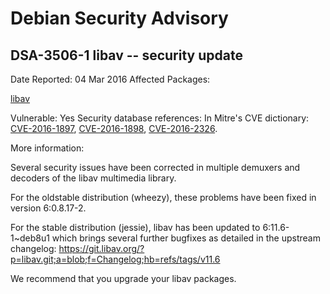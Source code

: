 
Debian Security Advisory
========================


DSA-3506-1 libav -- security update
-----------------------------------



Date Reported:
04 Mar 2016
Affected Packages:

[libav](https://packages.debian.org/src:libav)

Vulnerable:
Yes
Security database references:
In Mitre's CVE dictionary: [CVE-2016-1897](https://security-tracker.debian.org/tracker/CVE-2016-1897), [CVE-2016-1898](https://security-tracker.debian.org/tracker/CVE-2016-1898), [CVE-2016-2326](https://security-tracker.debian.org/tracker/CVE-2016-2326).  

More information:

Several security issues have been corrected in multiple demuxers and
decoders of the libav multimedia library.


For the oldstable distribution (wheezy), these problems have been fixed
in version 6:0.8.17-2.


For the stable distribution (jessie), libav has been updated to
6:11.6-1~deb8u1 which brings several further bugfixes as detailed in
the upstream changelog:
<https://git.libav.org/?p=libav.git;a=blob;f=Changelog;hb=refs/tags/v11.6>


We recommend that you upgrade your libav packages.






